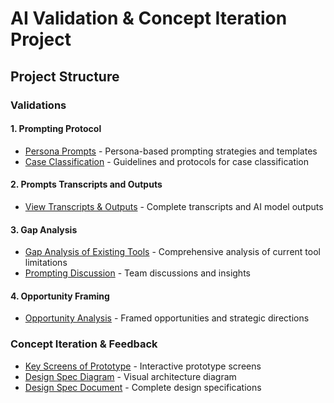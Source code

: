 # AI Validation & Concept Iteration Project

## Project Structure

### Validations

#### 1. Prompting Protocol
- [Persona Prompts](Validations/1.Prompting%20protocol/Persona_Prompts.md) - Persona-based prompting strategies and templates 
- [Case Classification](Validations/1.Prompting%20protocol/Case%20classification.md) - Guidelines and protocols for case classification  
 

#### 2. Prompts Transcripts and Outputs
- [View Transcripts & Outputs](Validations/2.Prompts%20transcripts_outputs/) - Complete transcripts and AI model outputs

#### 3. Gap Analysis
- [Gap Analysis of Existing Tools](Validations/3.Gap%20Analysis/Gap%20Analysis.md) - Comprehensive analysis of current tool limitations
- [Prompting Discussion](Validations/3.Gap%20Analysis/discussions.md) - Team discussions and insights

#### 4. Opportunity Framing
- [Opportunity Analysis](Validations/4.Opportunity%20Framing/opportunity.md) - Framed opportunities and strategic directions

### Concept Iteration & Feedback

- [Key Screens of Prototype](Concept_iteration_feedback/Figma_prototype/Figma_README.md) - Interactive prototype screens
- [Design Spec Diagram](Concept_iteration_feedback/DESIGN_SPEC%20DIAGRAM.png) - Visual architecture diagram
- [Design Spec Document](Concept_iteration_feedback/DESIGN_SPEC.md) - Complete design specifications
